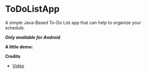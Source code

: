 # ToDoListApp
A simple Java-Based To-Do List app that can help to organize your schedule.

<b><i>Only available for Android</b></i>

<b>A little demo:</b>


<b>Credits</b>
- [Video](https://www.youtube.com/playlist?list=PLzEWSvaHx_Z2MeyGNQeUCEktmnJBp8136)
